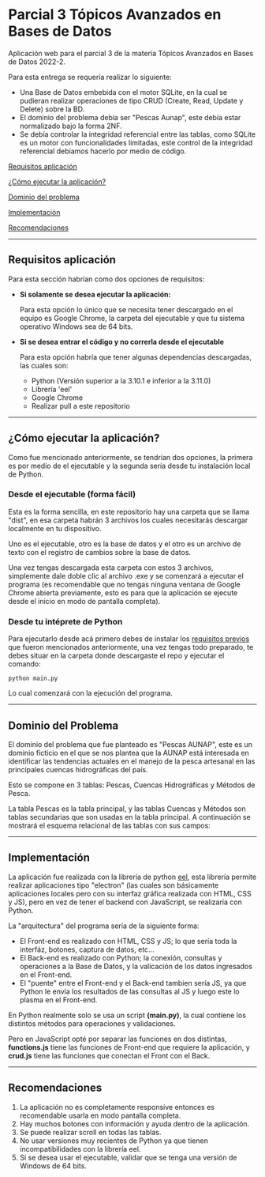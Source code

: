 # **Parcial 3 Tópicos Avanzados en Bases de Datos**

Aplicación web para el parcial 3 de la materia Tópicos Avanzados en Bases de Datos 2022-2.

Para esta entrega se requería realizar lo siguiente:
* Una Base de Datos embebida con el motor SQLite, en la cual se pudieran realizar operaciones de tipo CRUD (Create, Read, Update y Delete) sobre la BD.
* El dominio del problema debía ser "Pescas Aunap", este debía estar normalizado bajo la forma 2NF.
* Se debía controlar la integridad referencial entre las tablas, como SQLite es un motor con funcionalidades limitadas, este control de la integridad referencial debíamos hacerlo por medio de código.

[Requisitos aplicación](#requisitos-aplicación)

[¿Cómo ejecutar la aplicación?](#cómo-ejecutar-la-aplicación)

[Dominio del problema](#dominio-del-problema)

[Implementación](#implementación)

[Recomendaciones](#recomendaciones)

---

## **Requisitos aplicación**
Para esta sección habrían como dos opciones de requisitos:
* **Si solamente se desea ejecutar la aplicación:**
  
    Para esta opción lo único que se necesita tener descargado en el equipo es Google Chrome, la carpeta del ejecutable y que tu sistema operativo Windows sea de 64 bits.

* **Si se desea entrar el código y no correrla desde el ejecutable**

    Para esta opción habría que tener algunas dependencias descargadas, las cuales son:
    * Python (Versión superior a la 3.10.1 e inferior a la 3.11.0)
    * Librería 'eel'
    * Google Chrome
    * Realizar pull a este repositorio

---

## **¿Cómo ejecutar la aplicación?**

Como fue mencionado anteriormente, se tendrían dos opciones, la primera es por medio de el ejecutable y la segunda sería desde tu instalación local de Python.

### **Desde el ejecutable (forma fácil)**

Esta es la forma sencilla, en este repositorio hay una carpeta que se llama "dist", en esa carpeta habrán 3 archivos los cuales necesitarás descargar localmente en tu dispositivo.

Uno es el ejecutable, otro es la base de datos y el otro es un archivo de texto con el registro de cambios sobre la base de datos.

Una vez tengas descargada esta carpeta con estos 3 archivos, simplemente dale doble clic al archivo .exe y se comenzará a ejecutar el programa (es recomendable que no tengas ninguna ventana de Google Chrome abierta previamente, esto es para que la aplicación se ejecute desde el inicio en modo de pantalla completa).

### **Desde tu intéprete de Python**

Para ejecutarlo desde acá primero debes de instalar los [requisitos previos]() que fueron mencionados anteriormente, una vez tengas todo preparado, te debes situar en la carpeta donde descargaste el repo y ejecutar el comando:

    python main.py

Lo cual comenzará con la ejecución del programa.

---

## **Dominio del Problema**

El dominio del problema que fue planteado es "Pescas AUNAP", este es un dominio ficticio en el que se nos plantea que la AUNAP está interesada en identificar las tendencias actuales en el manejo de la pesca artesanal en las principales cuencas hidrográficas del país. 

Esto se compone en 3 tablas: Pescas, Cuencas Hidrográficas y Métodos de Pesca.

La tabla Pescas es la tabla principal, y las tablas Cuencas y Métodos son tablas secundarias que son usadas en la tabla principal. A continuación se mostrará el esquema relacional de las tablas con sus campos:

---

## **Implementación**

La aplicación fue realizada con la librería de python [eel](https://github.com/python-eel/Eel), esta librería permite realizar aplicaciones tipo "electron" (las cuales son básicamente aplicaciones locales pero con su interfaz gráfica realizada con HTML, CSS y JS), pero en vez de tener el backend con JavaScript, se realizaría con Python. 

La "arquitectura" del programa sería de la siguiente forma:

* El Front-end es realizado con HTML, CSS y JS; lo que sería toda la interfáz, botones, captura de datos, etc...
* El Back-end es realizado con Python; la conexión, consultas y operaciones a la Base de Datos, y la valicación de los datos ingresados en el Front-end.
* El "puente" entre el Front-end y el Back-end tambien sería JS, ya que Python le envía los resultados de las consultas al JS y luego este lo plasma en el Front-end.

En Python realmente solo se usa un script **(main.py)**, la cual contiene los distintos métodos para operaciones y validaciones.

Pero en JavaScript opté por separar las funciones en dos distintas, **functions.js** tiene las funciones de Front-end que requiere la aplicación, y **crud.js** tiene las funciones que conectan el Front con el Back.

---

## **Recomendaciones**

1. La aplicación no es completamente responsive entonces es recomendable usarla en modo pantalla completa.
2. Hay muchos botones con información y ayuda dentro de la aplicación.
3. Se puede realizar scroll en todas las tablas.
4. No usar versiones muy recientes de Python ya que tienen incompatibilidades con la librería eel.
5. Si se desea usar el ejecutable, validar que se tenga una versión de Windows de 64 bits.
